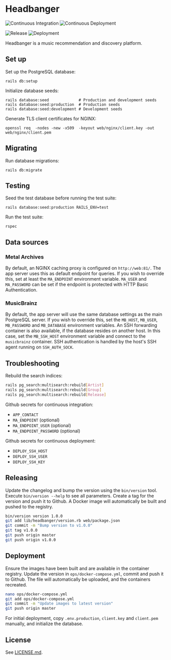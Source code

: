 # Headbanger

![Continuous Integration](https://github.com/floriandejonckheere/headbanger/workflows/Continuous%20Integration/badge.svg)
![Continuous Deployment](https://github.com/floriandejonckheere/headbanger/workflows/Continuous%20Deployment/badge.svg)

![Release](https://img.shields.io/github/v/release/floriandejonckheere/headbanger?label=Latest%20release)
![Deployment](https://img.shields.io/github/deployments/floriandejonckheere/headbanger/production?label=Deployment)


Headbanger is a music recommendation and discovery platform.

## Set up

Set up the PostgreSQL database:

```
rails db:setup
```

Initialize database seeds:

```
rails database:seed             # Production and development seeds
rails database:seed:production  # Production seeds
rails database:seed:development # Development seeds
```

Generate TLS client certificates for NGINX:

```
openssl req  -nodes -new -x509  -keyout web/nginx/client.key -out web/nginx/client.pem
```

## Migrating

Run database migrations:

```
rails db:migrate
```

## Testing

Seed the test database before running the test suite:

```
rails database:seed:production RAILS_ENV=test
```

Run the test suite:

```
rspec
```

## Data sources

### Metal Archives

By default, an NGINX caching proxy is configured on `http://web:81/`.
The app server uses this as default endpoint for queries.
If you wish to override this, set at least the `MA_ENDPOINT` environment variable.
`MA_USER` and `MA_PASSWORD` can be set if the endpoint is protected with HTTP Basic Authentication.

### MusicBrainz

By default, the app server will use the same database settings as the main PostgreSQL server.
If you wish to override this, set the `MB_HOST`, `MB_USER`, `MB_PASSWORD` and `MB_DATABASE` environment variables.
An SSH forwarding container is also available, if the database resides on another host.
In this case, set the `MB_SSH_HOST` environment variable and connect to the `musicbrainz` container.
SSH authentication is handled by the host's SSH agent running on `SSH_AUTH_SOCK`.


## Troubleshooting

Rebuild the search indices:

```sh
rails pg_search:multisearch:rebuild[Artist]
rails pg_search:multisearch:rebuild[Group]
rails pg_search:multisearch:rebuild[Release]
```

Github secrets for continuous integration:

- `APP_CONTACT`
- `MA_ENDPOINT` (optional)
- `MA_ENDPOINT_USER` (optional)
- `MA_ENDPOINT_PASSWORD` (optional)

Github secrets for continuous deployment:

- `DEPLOY_SSH_HOST`
- `DEPLOY_SSH_USER`
- `DEPLOY_SSH_KEY`

## Releasing

Update the changelog and bump the version using the `bin/version` tool.
Execute `bin/version --help` to see all parameters.
Create a tag for the version and push it to Github.
A Docker image will automatically be built and pushed to the registry.

```sh
bin/version version 1.0.0
git add lib/headbanger/version.rb web/package.json
git commit -m "Bump version to v1.0.0"
git tag v1.0.0
git push origin master
git push origin v1.0.0
```

## Deployment

Ensure the images have been built and are available in the container registry.
Update the version in `ops/docker-compose.yml`, commit and push it to Github.
The file will automatically be uploaded, and the containers recreated.

```sh
nano ops/docker-compose.yml
git add ops/docker-compose.yml
git commit -m "Update images to latest version"
git push origin master
```

For initial deployment, copy `.env.production`, `client.key` and `client.pem` manually, and initialize the database.

## License

See [LICENSE.md](LICENSE.md).
